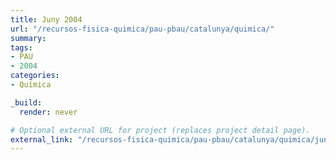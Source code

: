 ```yaml
---
title: Juny 2004
url: "/recursos-fisica-quimica/pau-pbau/catalunya/quimica/"
summary:
tags:
- PAU
- 2004
categories:
- Química

_build:
  render: never

# Optional external URL for project (replaces project detail page).
external_link: "/recursos-fisica-quimica/pau-pbau/catalunya/quimica/juny-2004.pdf"
---
```

